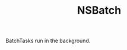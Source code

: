 ﻿---
uid: crmscript_ref_NSBatch
title: NSBatch
intellisense: Void.NSBatch
keywords: NSBatch
so.topic: reference
---

BatchTasks run in the background.
